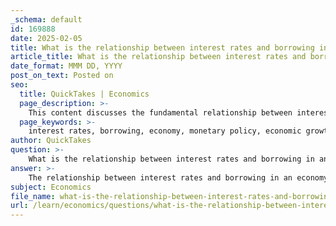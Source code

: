 ```yaml
---
_schema: default
id: 169888
date: 2025-02-05
title: What is the relationship between interest rates and borrowing in an economy?
article_title: What is the relationship between interest rates and borrowing in an economy?
date_format: MMM DD, YYYY
post_on_text: Posted on
seo:
  title: QuickTakes | Economics
  page_description: >-
    This content discusses the fundamental relationship between interest rates and borrowing in an economy, explaining how lower rates encourage borrowing and spending, while higher rates deter them, influencing economic growth and monetary policy.
  page_keywords: >-
    interest rates, borrowing, economy, monetary policy, economic growth, consumer spending, investment, central bank, inflation, economic activity
author: QuickTakes
question: >-
    What is the relationship between interest rates and borrowing in an economy?
answer: >-
    The relationship between interest rates and borrowing in an economy is a fundamental aspect of economic activity and monetary policy. Interest rates represent the cost of borrowing money, typically expressed as a percentage of the principal amount borrowed. They are influenced by the central bank's monetary policy, which aims to manage economic stability, control inflation, and influence employment levels.\n\n1. **Lower Interest Rates**: When a central bank, such as the Bank of Canada, lowers interest rates, borrowing becomes cheaper. This reduction encourages consumers and businesses to take out loans for various purposes, such as purchasing homes, cars, or investing in business expansion. Increased borrowing leads to higher consumer spending and investment, which can stimulate economic growth. For example, lower mortgage rates can make home buying more accessible, thereby boosting the housing market and related industries.\n\n2. **Higher Interest Rates**: Conversely, when interest rates are increased, borrowing costs rise. This can deter consumers and businesses from taking out loans, leading to reduced spending and investment. Higher interest rates can slow down economic growth and may even contribute to a recession if the decrease in borrowing and spending is significant enough. For instance, higher rates on credit cards can lead to consumers reducing their expenditures, as they may prioritize paying off debt over making new purchases.\n\n3. **Economic Activity**: The interplay between interest rates and borrowing is crucial for overall economic activity. Lower interest rates can lead to a cycle of increased borrowing and spending, which can enhance economic growth. In contrast, higher rates can create a cycle of reduced borrowing and spending, potentially leading to economic contraction.\n\n4. **Monetary Policy**: Central banks use interest rates as a tool to influence economic conditions. For example, during economic downturns, a central bank may lower interest rates to encourage borrowing and stimulate the economy. Conversely, in times of economic overheating, they may raise rates to cool down inflationary pressures.\n\nIn summary, the relationship between interest rates and borrowing is characterized by a direct correlation: lower interest rates typically encourage borrowing and spending, while higher rates tend to discourage them. This dynamic plays a critical role in shaping economic growth and stability.
subject: Economics
file_name: what-is-the-relationship-between-interest-rates-and-borrowing-in-an-economy.md
url: /learn/economics/questions/what-is-the-relationship-between-interest-rates-and-borrowing-in-an-economy
---
```


&nbsp;